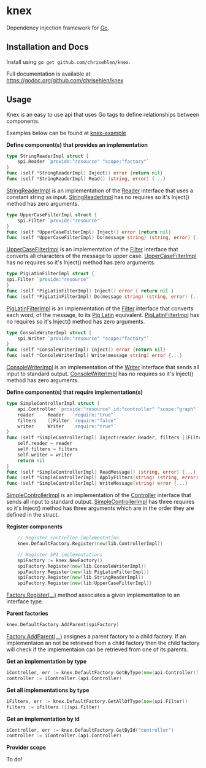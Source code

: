 # knex
Dependency injection framework for [Go](http://golang.org/).

## Installation and Docs

Install using `go get github.com/chrisehlen/knex`.

Full documentation is available at
https://godoc.org/github.com/chrisehlen/knex

## Usage

Knex is an easy to use api that uses Go tags to define relationships between components.

Examples below can be found at [knex-example](https://github.com/chrisehlen/knex-example/)

**Define component(s) that provides an implementation**

```go
type StringReaderImpl struct {
	spi.Reader `provide:"resource" "scope:"factory"`
}
func (self *StringReaderImpl) Inject() error {return nil}
func (self *StringReaderImpl) Read() (string, error) {...}
```

[StringReaderImpl](https://github.com/chrisehlen/knex-example/blob/master/lib/StringReaderImpl.go) is an implementation of the [Reader](https://github.com/chrisehlen/knex-example/blob/master/spi/Reader.go) interface that uses a constant string as input. [StringReaderImpl](https://github.com/chrisehlen/knex-example/blob/master/lib/StringReaderImpl.go) has no requires so it's Inject() method has zero arguments.

```go
type UpperCaseFilterImpl struct {
	spi.Filter `provide:"resource"`
}
func (self *UpperCaseFilterImpl) Inject() error {return nil}
func (self *UpperCaseFilterImpl) Do(message string) (string, error) {...}
```

[UpperCaseFilterImpl](https://github.com/chrisehlen/knex-example/blob/master/lib/UpperCaseFilterImpl.go) is an implementation of the [Filter](https://github.com/chrisehlen/knex-example/blob/master/spi/Filter.go) interface that converts all characters of the message to upper case. [UpperCaseFilterImpl](https://github.com/chrisehlen/knex-example/blob/master/lib/UpperCaseFilterImpl.go) has no requires so it's Inject() method has zero arguments.

```go
type PigLatinFilterImpl struct {
spi.Filter `provide:"resource"`
}
func (self *PigLatinFilterImpl) Inject() error { return nil }
func (self *PigLatinFilterImpl) Do(message string) (string, error) {...}
```

[PigLatinFilterImpl](https://github.com/chrisehlen/knex-example/blob/master/lib/PigLatinFilterImpl.go) is an implementation of the [Filter](https://github.com/chrisehlen/knex-example/blob/master/spi/Filter.go) interface that converts each word, of the message, to its [Pig Latin](https://en.wikipedia.org/wiki/Pig_Latin) equivalent. [PigLatinFilterImpl](https://github.com/chrisehlen/knex-example/blob/master/lib/PigLatinFilterImpl.go) has no requires so it's Inject() method has zero arguments.

```go
type ConsoleWriterImpl struct {
	spi.Writer `provide:"resource" "scope:"factory"`
}
func (self *ConsoleWriterImpl) Inject() error {return nil}
func (self *ConsoleWriterImpl) Write(message string) error {...}
```

[ConsoleWriterImpl](https://github.com/chrisehlen/knex-example/blob/master/lib/ConsoleWriterImpl.go) is an implementation of the [Writer](https://github.com/chrisehlen/knex-example/blob/master/spi/Writer.go) interface that sends all input to standard output. [ConsoleWriterImpl](https://github.com/chrisehlen/knex-example/blob/master/lib/ConsoleWriterImpl.go) has no requires so it's Inject() method has zero arguments.

**Define component(s) that require implementation(s)**

```go
type SimpleControllerImpl struct {
	api.Controller `provide:"resource" id:"controller" "scope:"graph"`
	reader     Reader   `require:"true"`
	filters    []Filter `require:"false"`
	writer     Writer   `require:"true"`
}
func (self *SimpleControllerImpl) Inject(reader Reader, filters []Filter, writer Writer) error {
	self.reader = reader
	self.filters = filters
	self.writer = writer
	return nil
}
func (self *SimpleControllerImpl) ReadMessage() (string, error) {...}
func (self *SimpleControllerImpl) ApplyFilters(string) (string, error) {...}
func (self *SimpleControllerImpl) WriteMessage(string) error {...}
```

[SimpleControllerImpl](https://github.com/chrisehlen/knex-example/blob/master/lib/SimpleControllerImpl.go) is an implementation of the [Controller](https://github.com/chrisehlen/knex-example/blob/master/api/Controller.go) interface that sends all input to standard output. [SimpleControllerImpl](https://github.com/chrisehlen/knex-example/blob/master/lib/SimpleControllerImpl.go) has three requires so it's Inject() method has three arguments which are in the order they are defined in the struct.

**Register components**

```go
	// Register controller implementation
	knex.DefaultFactory.Register(new(lib.ControllerImpl))

	// Register SPI implementations
	spiFactory := knex.NewFactory()
	spiFactory.Register(new(lib.ConsoleWriterImpl))
	spiFactory.Register(new(lib.PigLatinFilterImpl))
	spiFactory.Register(new(lib.StringReaderImpl))
	spiFactory.Register(new(lib.UpperCaseFilterImpl))
```

[Factory.Register(...)](https://godoc.org/github.com/chrisehlen/knex#Factory.Register) method associates a given implementation to an interface type.

**Parent factories**

```go
knex.DefaultFactory.AddParent(spiFactory)
```

[Factory.AddParent(...)](https://godoc.org/github.com/chrisehlen/knex#Factory.AddParent) assignes a parent factory to a child factory.  If an implementaion an not be retrieved from a child factory then the child factory will check if the implementaion can be retrieved from one of its parents.

**Get an implementation by type**

```go
iController, err := knex.DefaultFactory.GetByType(new(api.Controller))
controller := iController.(api.Controller)
```

**Get all implementations by type**

```go
iFilters, err := knex.DefaultFactory.GetAllOfType(new(spi.Filter))
filters := iFilters.([]spi.Filter)
```

**Get an implementation by id**

```go
iController, err := knex.DefaultFactory.GetById("controller")
controller := iController.(api.Controller)
```

**Provider scope**
 
 To do!
